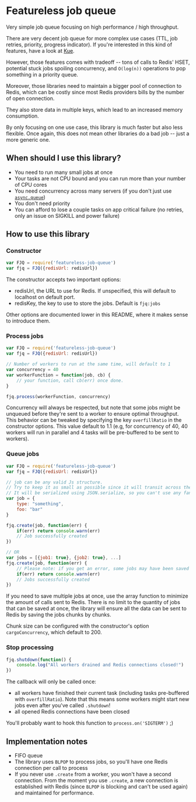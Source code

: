 Featureless job queue
======================

Very simple job queue focusing on high performance / high throughput.

There are very decent job queue for more complex use cases (TTL, job retries, priority, progress indicator). If you're interested in this kind of features, have a look at [Kue](https://github.com/Automattic/kue).

However, those features comes with tradeoff -- tons of calls to Redis' HSET, potential stuck jobs spoiling concurrency, and `O(log(n))` operations to pop something in a priority queue.

Moreover, those libraries need to maintain a bigger pool of connection to Redis, which can be costly since most Redis providers bills by the number of open connection.

They also store data in multiple keys, which lead to an increased memory consumption.

By only focusing on one use case, this library is much faster but also less flexible.
Once again, this does not mean other libraries do a bad job -- just a more generic one.

## When should I use this library?

* You need to run many small jobs at once
* Your tasks are not CPU bound and you can run more than your number of CPU cores
* You need concurrency across many servers (if you don't just use [`async.queue`](https://caolan.github.io/async/docs.html#queue))
* You don't need priority
* You can afford to lose a couple tasks on app critical failure (no retries, only an issue on SIGKILL and power failure)

## How to use this library
### Constructor
```js
var FJQ = require('featureless-job-queue')
var fjq = FJQ({redisUrl: redisUrl})
```

The constructor accepts two important options:

* redisUrl, the URL to use for Redis. If unspecified, this will default to localhost on default port.
* redisKey, the key to use to store the jobs. Default is `fjq:jobs`

Other options are documented lower in this README, where it makes sense to introduce them.

### Process jobs
```js
var FJQ = require('featureless-job-queue')
var fjq = FJQ({redisUrl: redisUrl})

// Number of workers to run at the same time, will default to 1
var concurrency = 40
var workerFunction = function(job, cb) {
    // your function, call cb(err) once done.    
}

fjq.process(workerFunction, concurrency)
```

Concurrency will always be respected, but note that some jobs might be unqueued before they're sent to a worker to ensure optimal throughput. This behavior can be tweaked by specifying the key `overfillRatio` in the constructor options. This value default to 1.1 (e.g, for concurrency of 40, 40 workers will run in parallel and 4 tasks will be pre-buffered to be sent to workers).

### Queue jobs
```js
var FJQ = require('featureless-job-queue')
var fjq = FJQ({redisUrl: redisUrl})

// job can be any valid Js structure.
// Try to keep it as small as possible since it will transit across the network and be fulyl stored in Redis
// It will be serialized using JSON.serialize, so you can't use any fancy items in your job (e.g. functions)
var job = {
    type: "something",
    foo: "bar"
}

fjq.create(job, function(err) {
    if(err) return console.warn(err)
    // Job successfully created
})

// OR
var jobs = [{job1: true}, {job2: true}, ...]
fjq.create(job, function(err) {
    // Please note: if you get an error, some jobs may have been saved and others not :(
    if(err) return console.warn(err)
    // Jobs successfully created
})
```

If you need to save multiple jobs at once, use the array function to minimize the amount of calls sent to Redis. There is no limit to the quantity of jobs that can be saved at once, the library will ensure all the data can be sent to Redis by saving the jobs chunks by chunks.

Chunk size can be configured with the constructor's option `cargoConcurrency`, which default to 200.

### Stop processing
```js
fjq.shutdown(function() {
    console.log("All workers drained and Redis connections closed!")
})
```

The callback will only be called once:

* all workers have finished their current task (including tasks pre-buffered with `overfillRatio`). Note that this means some workers might start new jobs even after you've called `.shutdown`!
* all opened Redis connections have been closed

You'll probably want to hook this function to `process.on('SIGTERM')` ;)

## Implementation notes
* FIFO queue
* The library uses `BLPOP` to process jobs, so you'll have one Redis connection per call to process
* If you never use `.create` from a worker, you won't have a second connection. From the moment you use `.create`, a new connection is established with Redis (since `BLPOP` is blocking and can't be used again) and maintained for performance.
